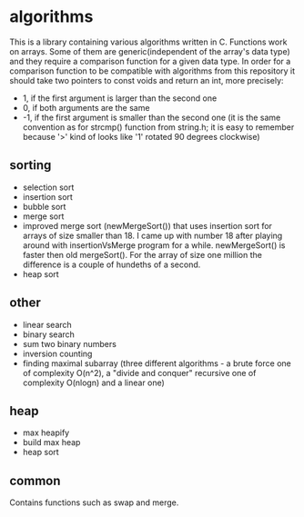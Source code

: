 # algorithms

This is a library containing various algorithms written in C. Functions work on arrays. Some of them are generic(independent of the array's data type) and they require a comparison function for a given data type. In order for a comparison function to be compatible with algorithms from this repository it should take two pointers to const voids and return an int, more precisely:
 - 1, if the first argument is larger than the second one
 - 0, if both arguments are the same
 - -1, if the first argument is smaller than the second one
(it is the same convention as for strcmp() function from string.h; it is easy to remember because '>' kind of looks like '1' rotated 90 degrees clockwise) 

## sorting
 - selection sort
 - insertion sort
 - bubble sort
 - merge sort
 - improved merge sort (newMergeSort()) that uses insertion sort for arrays of size smaller than 18. I came up with number 18 after playing around with insertionVsMerge program for a while. newMergeSort() is faster then old mergeSort(). For the array of size one million the difference is a couple of hundeths of a second.
 - heap sort

## other
 - linear search
 - binary search
 - sum two binary numbers
 - inversion counting
 - finding maximal subarray (three different algorithms - a brute force one of
complexity O(n^2), a "divide and conquer" recursive one of complexity O(nlogn) and a linear one)

## heap
 - max heapify
 - build max heap
 - heap sort

## common
Contains functions such as swap and merge.
